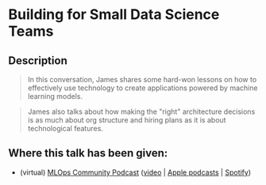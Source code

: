 # Building for Small Data Science Teams

## Description

> In this conversation, James shares some hard-won lessons on how to effectively use technology to create applications powered by machine learning models.

> James also talks about how making the "right" architecture decisions is as much about org structure and hiring plans as it is about technological features.

## Where this talk has been given:

* (virtual) [MLOps Community Podcast](https://mlops.community/watch/building-for-small-data-science-teams_ShNrgBmPfv23bc/) ([video](https://www.youtube.com/watch?v=yAsPfhI5Jd8) | [Apple podcasts](https://podcasts.apple.com/us/podcast/building-for-small-data-science-teams-james-lamb-mlops/id1505372978?i=1000545507532) | [Spotify](https://open.spotify.com/episode/70WhFujZiCs6ZDqkcJ5xnX?si=f954dd98c17d4012&nd=1))
